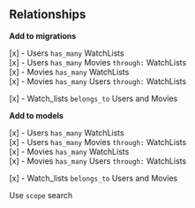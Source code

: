 ## Relationships 

**Add to migrations**  

[x] - Users `has_many` WatchLists      
[x] - Users `has_many` Movies `through:` WatchLists  
[x] - Movies `has_many` WatchLists  
[x] - Movies `has_many` Users `through:` WatchLists  

[x] - Watch_lists `belongs_to` Users and Movies  

**Add to models**  

[x] - Users `has_many` WatchLists      
[x] - Users `has_many` Movies `through:` WatchLists  
[x] - Movies `has_many` WatchLists  
[x] - Movies `has_many` Users `through:` WatchLists  

[x] - Watch_lists `belongs_to` Users and Movies 

Use `scope` search 